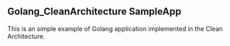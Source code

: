 ## Golang_CleanArchitecture SampleApp
This is an simple example of Golang application implemented in the Clean Architecture.


